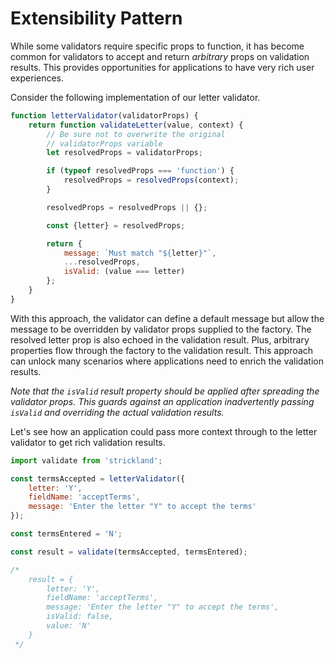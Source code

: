 # Extensibility Pattern

While some validators require specific props to function, it has become common for validators to accept and return *arbitrary* props on validation results. This provides opportunities for applications to have very rich user experiences.

Consider the following implementation of our letter validator.

``` jsx
function letterValidator(validatorProps) {
    return function validateLetter(value, context) {
        // Be sure not to overwrite the original
        // validatorProps variable
        let resolvedProps = validatorProps;

        if (typeof resolvedProps === 'function') {
            resolvedProps = resolvedProps(context);
        }

        resolvedProps = resolvedProps || {};

        const {letter} = resolvedProps;

        return {
            message: `Must match "${letter}"`,
            ...resolvedProps,
            isValid: (value === letter)
        };
    }
}
```

With this approach, the validator can define a default message but allow the message to be overridden by validator props supplied to the factory. The resolved letter prop is also echoed in the validation result. Plus, arbitrary properties flow through the factory to the validation result. This approach can unlock many scenarios where applications need to enrich the validation results.

*Note that the `isValid` result property should be applied after spreading the validator props. This guards against an application inadvertently passing `isValid` and overriding the actual validation results.*

Let's see how an application could pass more context through to the letter validator to get rich validation results.

``` jsx
import validate from 'strickland';

const termsAccepted = letterValidator({
    letter: 'Y',
    fieldName: 'acceptTerms',
    message: 'Enter the letter "Y" to accept the terms'
});

const termsEntered = 'N';

const result = validate(termsAccepted, termsEntered);

/*
    result = {
        letter: 'Y',
        fieldName: 'acceptTerms',
        message: 'Enter the letter "Y" to accept the terms',
        isValid: false,
        value: 'N'
    }
 */
```
